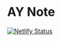 # AY Note

[![Netlify Status](https://api.netlify.com/api/v1/badges/c6180691-93fb-4fcb-963d-f473f1e1bc8c/deploy-status)](https://app.netlify.com/sites/aynote/deploys)